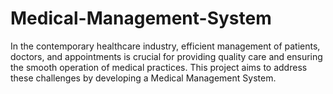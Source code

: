 # Medical-Management-System
In the contemporary healthcare industry, efficient management of patients, doctors, and appointments is crucial for providing quality care and ensuring the smooth operation of medical practices. This project aims to address these challenges by developing a Medical Management System. 
